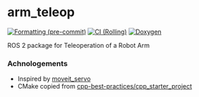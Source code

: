 # arm_teleop
[![Formatting (pre-commit)](https://github.com/tylerjw/arm_teleop/actions/workflows/format.yaml/badge.svg?branch=main)](https://github.com/tylerjw/arm_teleop/actions/workflows/format.yaml?query=branch%3Amain)
[![CI (Rolling)](https://github.com/tylerjw/arm_teleop/actions/workflows/ci.yaml/badge.svg?branch=main)](https://github.com/tylerjw/arm_teleop/actions/workflows/ci.yaml?query=branch%3Amain)
[![Doxygen](https://github.com/tylerjw/arm_teleop/actions/workflows/doxygen.yaml/badge.svg?branch=main)](https://github.com/tylerjw/arm_teleop/actions/workflows/doxygen.yaml?query=branch%3Amain)

ROS 2 package for Teleoperation of a Robot Arm

### Achnologements

- Inspired by [moveit_servo](https://github.com/ros-planning/moveit2/tree/main/moveit_ros/moveit_servo)
- CMake copied from [cpp-best-practices/cpp_starter_project](https://github.com/cpp-best-practices/cpp_starter_project)
